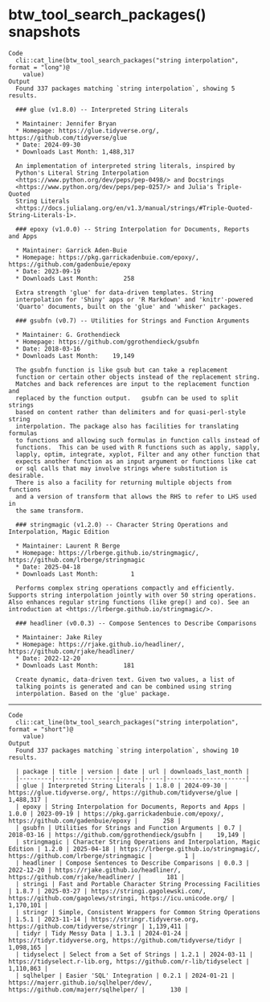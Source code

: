 # btw_tool_search_packages() snapshots

    Code
      cli::cat_line(btw_tool_search_packages("string interpolation", format = "long")@
        value)
    Output
      Found 337 packages matching `string interpolation`, showing 5 results.
      
      ### glue (v1.8.0) -- Interpreted String Literals
      
      * Maintainer: Jennifer Bryan
      * Homepage: https://glue.tidyverse.org/, https://github.com/tidyverse/glue
      * Date: 2024-09-30
      * Downloads Last Month: 1,488,317
      
      An implementation of interpreted string literals, inspired by
      Python's Literal String Interpolation
      <https://www.python.org/dev/peps/pep-0498/> and Docstrings
      <https://www.python.org/dev/peps/pep-0257/> and Julia's Triple-Quoted
      String Literals
      <https://docs.julialang.org/en/v1.3/manual/strings/#Triple-Quoted-String-Literals-1>.
      
      ### epoxy (v1.0.0) -- String Interpolation for Documents, Reports and Apps
      
      * Maintainer: Garrick Aden-Buie
      * Homepage: https://pkg.garrickadenbuie.com/epoxy/, https://github.com/gadenbuie/epoxy
      * Date: 2023-09-19
      * Downloads Last Month:       258
      
      Extra strength 'glue' for data-driven templates. String
      interpolation for 'Shiny' apps or 'R Markdown' and 'knitr'-powered
      'Quarto' documents, built on the 'glue' and 'whisker' packages.
      
      ### gsubfn (v0.7) -- Utilities for Strings and Function Arguments
      
      * Maintainer: G. Grothendieck
      * Homepage: https://github.com/ggrothendieck/gsubfn
      * Date: 2018-03-16
      * Downloads Last Month:    19,149
      
      The gsubfn function is like gsub but can take a replacement
      function or certain other objects instead of the replacement string.
      Matches and back references are input to the replacement function and
      replaced by the function output.   gsubfn can be used to split strings
      based on content rather than delimiters and for quasi-perl-style string
      interpolation. The package also has facilities for translating formulas
      to functions and allowing such formulas in function calls instead of
      functions.  This can be used with R functions such as apply, sapply,
      lapply, optim, integrate, xyplot, Filter and any other function that
      expects another function as an input argument or functions like cat
      or sql calls that may involve strings where substitution is desirable.
      There is also a facility for returning multiple objects from functions
      and a version of transform that allows the RHS to refer to LHS used in
      the same transform.
      
      ### stringmagic (v1.2.0) -- Character String Operations and Interpolation, Magic Edition
      
      * Maintainer: Laurent R Berge
      * Homepage: https://lrberge.github.io/stringmagic/, https://github.com/lrberge/stringmagic
      * Date: 2025-04-18
      * Downloads Last Month:         1
      
      Performs complex string operations compactly and efficiently. Supports string interpolation jointly with over 50 string operations. Also enhances regular string functions (like grep() and co). See an introduction at <https://lrberge.github.io/stringmagic/>.
      
      ### headliner (v0.0.3) -- Compose Sentences to Describe Comparisons
      
      * Maintainer: Jake Riley
      * Homepage: https://rjake.github.io/headliner/, https://github.com/rjake/headliner/
      * Date: 2022-12-20
      * Downloads Last Month:       181
      
      Create dynamic, data-driven text. Given two values, a list of
      talking points is generated and can be combined using string
      interpolation. Based on the 'glue' package.

---

    Code
      cli::cat_line(btw_tool_search_packages("string interpolation", format = "short")@
        value)
    Output
      Found 337 packages matching `string interpolation`, showing 10 results.
      
      | package | title | version | date | url | downloads_last_month |
      |---------|-------|---------|------|-----|----------------------|
      | glue | Interpreted String Literals | 1.8.0 | 2024-09-30 | https://glue.tidyverse.org/, https://github.com/tidyverse/glue | 1,488,317 |
      | epoxy | String Interpolation for Documents, Reports and Apps | 1.0.0 | 2023-09-19 | https://pkg.garrickadenbuie.com/epoxy/, https://github.com/gadenbuie/epoxy |       258 |
      | gsubfn | Utilities for Strings and Function Arguments | 0.7 | 2018-03-16 | https://github.com/ggrothendieck/gsubfn |    19,149 |
      | stringmagic | Character String Operations and Interpolation, Magic Edition | 1.2.0 | 2025-04-18 | https://lrberge.github.io/stringmagic/, https://github.com/lrberge/stringmagic |         1 |
      | headliner | Compose Sentences to Describe Comparisons | 0.0.3 | 2022-12-20 | https://rjake.github.io/headliner/, https://github.com/rjake/headliner/ |       181 |
      | stringi | Fast and Portable Character String Processing Facilities | 1.8.7 | 2025-03-27 | https://stringi.gagolewski.com/, https://github.com/gagolews/stringi, https://icu.unicode.org/ | 1,170,101 |
      | stringr | Simple, Consistent Wrappers for Common String Operations | 1.5.1 | 2023-11-14 | https://stringr.tidyverse.org, https://github.com/tidyverse/stringr | 1,139,411 |
      | tidyr | Tidy Messy Data | 1.3.1 | 2024-01-24 | https://tidyr.tidyverse.org, https://github.com/tidyverse/tidyr | 1,098,165 |
      | tidyselect | Select from a Set of Strings | 1.2.1 | 2024-03-11 | https://tidyselect.r-lib.org, https://github.com/r-lib/tidyselect | 1,110,863 |
      | sqlhelper | Easier 'SQL' Integration | 0.2.1 | 2024-01-21 | https://majerr.github.io/sqlhelper/dev/, https://github.com/majerr/sqlhelper/ |       130 |

